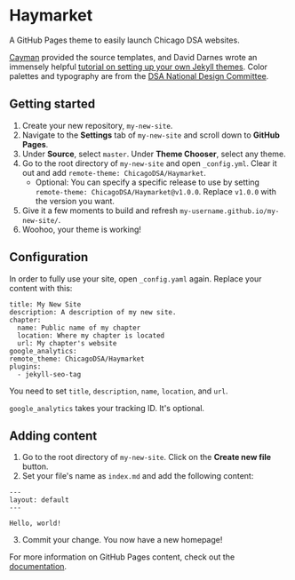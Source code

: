 # Haymarket
A GitHub Pages theme to easily launch Chicago DSA websites.

[Cayman](https://github.com/pages-themes/cayman) provided the source templates, and David Darnes wrote an immensely helpful [tutorial on setting up your own Jekyll themes](https://www.siteleaf.com/blog/making-your-first-jekyll-theme-part-1/). Color palettes and typography are from the [DSA National Design Committee](https://design.dsausa.org/).

## Getting started

1. Create your new repository, `my-new-site`.
2. Navigate to the **Settings** tab of `my-new-site` and scroll down to **GitHub Pages**.
3. Under **Source**, select `master`. Under **Theme Chooser**, select any theme.
4. Go to the root directory of `my-new-site` and open `_config.yml`. Clear it out and add `remote-theme: ChicagoDSA/Haymarket`.
    - Optional: You can specify a specific release to use by setting `remote-theme: ChicagoDSA/Haymarket@v1.0.0`. Replace `v1.0.0` with the version you want.
5. Give it a few moments to build and refresh `my-username.github.io/my-new-site/`.
6. Woohoo, your theme is working!

## Configuration

In order to fully use your site, open `_config.yaml` again. Replace your content with this:

```
title: My New Site
description: A description of my new site.
chapter:
  name: Public name of my chapter
  location: Where my chapter is located
  url: My chapter's website
google_analytics:
remote_theme: ChicagoDSA/Haymarket
plugins:
  - jekyll-seo-tag
```
 
You need to set `title`, `description`, `name`, `location`, and `url`. 
 
`google_analytics` takes your tracking ID. It's optional.
 
## Adding content
 
1. Go to the root directory of `my-new-site`. Click on the **Create new file** button.
2. Set your file's name as `index.md` and add the following content:

```
---
layout: default
---

Hello, world!
```
3. Commit your change. You now have a new homepage!

For more information on GitHub Pages content, check out the [documentation](https://help.github.com/en/github/working-with-github-pages/adding-content-to-your-github-pages-site-using-jekyll).
